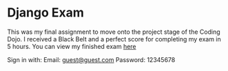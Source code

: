 # Django Exam

This was my final assignment to move onto the project stage of the Coding Dojo. I received a Black Belt and a perfect score for completing my exam in 5 hours.
You can view my finished exam [here](http://13.59.212.139/)

Sign in with:
Email: guest@guest.com
Password: 12345678